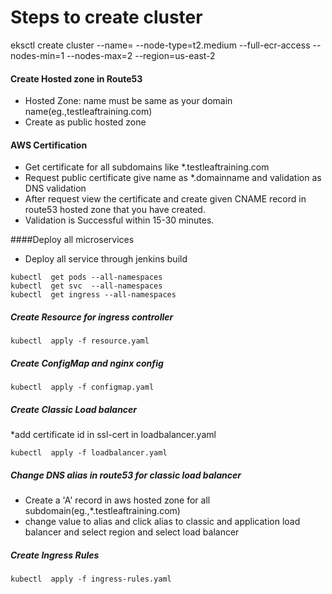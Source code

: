 # Steps to create cluster

 eksctl create cluster --name=<clustername> --node-type=t2.medium --full-ecr-access --nodes-min=1 --nodes-max=2 --region=us-east-2

#### Create Hosted zone in Route53

* Hosted Zone: name must be same as your domain name(eg.,testleaftraining.com)
* Create as public hosted zone

#### AWS Certification

* Get certificate for all subdomains like *.testleaftraining.com
* Request public certificate give name as *.domainname and validation as DNS validation 
* After request view the certificate and create given CNAME record in route53 hosted zone that you have created.
* Validation is Successful within 15-30 minutes.


####Deploy all microservices

* Deploy all service through jenkins build
```
kubectl  get pods --all-namespaces
kubectl  get svc  --all-namespaces
kubectl  get ingress --all-namespaces
```

##### Create Resource for ingress controller
```
kubectl  apply -f resource.yaml
```

##### Create ConfigMap and nginx config

```
kubectl  apply -f configmap.yaml
```

##### Create Classic Load balancer

*add certificate id in ssl-cert in loadbalancer.yaml 
```
kubectl  apply -f loadbalancer.yaml
```


##### Change DNS alias in route53 for classic load balancer

* Create a 'A' record in aws hosted zone for all subdomain(eg.,*.testleaftraining.com)
* change value to alias and click alias to classic and application load balancer and select region and select load balancer

##### Create Ingress Rules 

 
```
kubectl  apply -f ingress-rules.yaml
```
